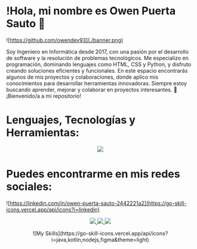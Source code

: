 # !Hola, mi nombre es Owen Puerta Sauto 👋

![https://github.com/owendev93](./banner.png)

Soy Ingeniero en Informática desde 2017, con una pasión por el desarrollo de software y la resolución de problemas tecnológicos. Me especializo en programación, dominando lenguajes como HTML, CSS y Python, y disfruto creando soluciones eficientes y funcionales. En este espacio encontrarás algunos de mis proyectos y colaboraciones, donde aplico mis conocimientos para desarrollar herramientas innovadoras. Siempre estoy buscando aprender, mejorar y colaborar en proyectos interesantes. 🚀 ¡Bienvenido/a a mi repositorio!


# Lenguajes, Tecnologías y Herramientas:

<p align="center">
  <!--<a href="https://go-skill-icons.vercel.app/">-->
    <img src="https://go-skill-icons.vercel.app/api/icons?i=python,git,githubpages,gitkraken,django,css" />
  </a>
</p>


# Puedes encontrarme en mis redes sociales:

![https://linkedin.com/in/owen-puerta-sauto-2442221a2](https://go-skill-icons.vercel.app/api/icons?i=linkedin)
<!-- [![Facebook](https://img.icons8.com/color/48/FFFFFF/facebook-new.png)](https://youtube.com/@mouredev)-->
<!--[![Twitter](https://img.icons8.com/color/48/FFFFFF/twitter--v1.png)](https://youtube.com/@mouredev)-->
<!--[![Youtube](https://img.icons8.com/color/48/FFFFFF/youtube-play.png)](https://youtube.com/@mouredev)-->
<p align="center">
  <a href="https://linkedin.com/in/owen-puerta-sauto-2442221a2">
    <img src="https://go-skill-icons.vercel.app/api/icons?i=linkedin" />
  </a>
  <a href="https://linkedin.com/in/owen-puerta-sauto-2442221a2">
    <img src="https://go-skill-icons.vercel.app/api/icons?i=linkedin" />
  </a>
  <a href="https://linkedin.com/in/owen-puerta-sauto-2442221a2">
    <img src="https://go-skill-icons.vercel.app/api/icons?i=linkedin" />
  </a>
</p>



<p align="center">
![My Skills](https://go-skill-icons.vercel.app/api/icons?i=java,kotlin,nodejs,figma&theme=light)
</p>
